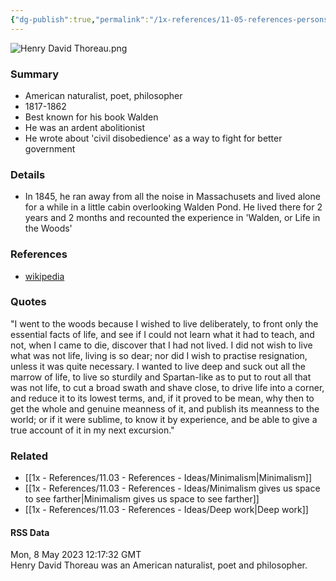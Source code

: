 ```yaml
---
{"dg-publish":true,"permalink":"/1x-references/11-05-references-persons/henry-david-thoreau/","title":"Henry David Thoreau","dgShowBacklinks":false}
---
```


![Henry David Thoreau.png](/img/user/1x%20-%20References/11.05%20-%20References%20-%20Persons/Henry%20David%20Thoreau.png)

### Summary
- American  naturalist, poet, philosopher
- 1817-1862
- Best known for his book Walden
- He was an ardent abolitionist
- He wrote about 'civil disobedience' as a way to fight for better government

### Details
- In 1845, he ran away from all the noise in Massachusets and lived alone for a while in a little cabin overlooking Walden Pond. He lived there for 2 years and 2 months and recounted the experience in 'Walden, or Life in the Woods'

### References
- [wikipedia](https://en.wikipedia.org/wiki/Henry_David_Thoreau)

### Quotes
"I went to the woods because I wished to live deliberately, to front only the essential facts of life, and see if I could not learn what it had to teach, and not, when I came to die, discover that I had not lived. I did not wish to live what was not life, living is so dear; nor did I wish to practise resignation, unless it was quite necessary. I wanted to live deep and suck out all the marrow of life, to live so sturdily and Spartan-like as to put to rout all that was not life, to cut a broad swath and shave close, to drive life into a corner, and reduce it to its lowest terms, and, if it proved to be mean, why then to get the whole and genuine meanness of it, and publish its meanness to the world; or if it were sublime, to know it by experience, and be able to give a true account of it in my next excursion."

### Related
- [[1x - References/11.03 - References - Ideas/Minimalism\|Minimalism]]
- [[1x - References/11.03 - References - Ideas/Minimalism gives us space to see farther\|Minimalism gives us space to see farther]]
- [[1x - References/11.03 - References - Ideas/Deep work\|Deep work]]

#### RSS Data
<div class='date'>Mon, 8 May 2023 12:17:32 GMT</div>
<div class='description'> Henry David Thoreau was an American naturalist, poet and philosopher. </div>
